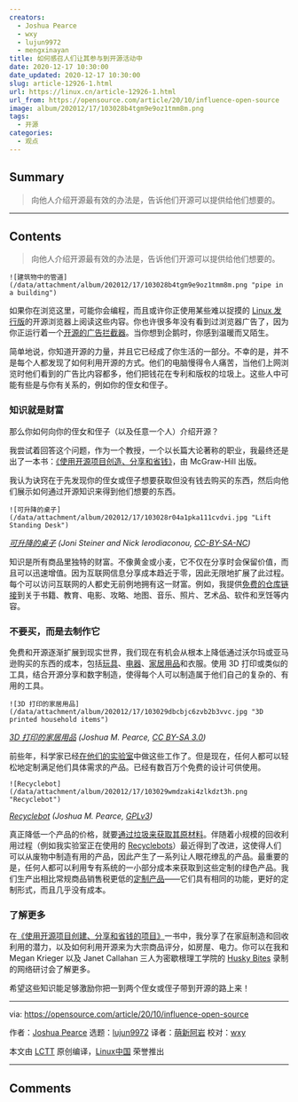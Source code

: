 ```yaml
---
creators:
  - Joshua Pearce
  - wxy
  - lujun9972
  - mengxinayan
title: 如何感召人们让其参与到开源活动中
date: 2020-12-17 10:30:00
date_updated: 2020-12-17 10:30:00
slug: article-12926-1.html
url: https://linux.cn/article-12926-1.html
url_from: https://opensource.com/article/20/10/influence-open-source
image: album/202012/17/103028b4tgm9e9oz1tmm8m.png
tags:
  - 开源
categories:
  - 观点
---
```


## Summary

> 向他人介绍开源最有效的办法是，告诉他们开源可以提供给他们想要的。

***

<!-- more -->

## Contents

> 
> 向他人介绍开源最有效的办法是，告诉他们开源可以提供给他们想要的。
> 
> 
> 

`![建筑物中的管道](/data/attachment/album/202012/17/103028b4tgm9e9oz1tmm8m.png "pipe in a building")`

如果你在浏览这里，可能你会编程，而且或许你正使用某些难以捉摸的 [Linux 发行版](https://distrowatch.com/)的开源浏览器上阅读这些内容。你也许很多年没有看到过浏览器广告了，因为你正运行着一个[开源的广告拦截器](https://opensource.com/article/20/4/ad-blockers)。当你想到企鹅时，你感到温暖而又陌生。

简单地说，你知道开源的力量，并且它已经成了你生活的一部分。不幸的是，并不是每个人都发现了如何利用开源的方式。他们的电脑慢得令人痛苦，当他们上网浏览时他们看到的广告比内容都多，他们把钱花在专利和版权的垃圾上。这些人中可能有些是与你有关系的，例如你的侄女和侄子。

### 知识就是财富

那么你如何向你的侄女和侄子（以及任意一个人）介绍开源？

我尝试着回答这个问题，作为一个教授，一个以长篇大论著称的职业，我最终还是出了一本书：[《使用开源项目创造、分享和省钱》](https://www.appropedia.org/Create,_Share,_and_Save_Money_Using_Open-Source_Projects)，由 McGraw-Hill 出版。

我认为诀窍在于先发现你的侄女或侄子想要获取但没有钱去购买的东西，然后向他们展示如何通过开源知识来得到他们想要的东西。

`![可升降的桌子](/data/attachment/album/202012/17/103028r04a1pka111cvdvi.jpg "Lift Standing Desk")`

*[可升降的桌子](https://www.appropedia.org/File:Opendesk_furniture_lift-standing-desk.jpg) (Joni Steiner and Nick Ierodiaconou, [CC-BY-SA-NC](https://creativecommons.org/licenses/by-nc-sa/2.0/))*

知识是所有商品里独特的财富。不像黄金或小麦，它不仅在分享时会保留价值，而且可以迅速增值。因为互联网信息分享成本趋近于零，因此无限地扩展了此过程。每个可以访问互联网的人都史无前例地拥有这一财富。例如，我提供[免费的仓库链接](https://www.appropedia.org/Create,_Share,_and_Save_Money_Using_Open-Source_Projects)到关于书籍、教育、电影、攻略、地图、音乐、照片、艺术品、软件和烹饪等内容。

### 不要买，而是去制作它

免费和开源逐渐扩展到现实世界，我们现在有机会从根本上降低通过沃尔玛或亚马逊购买的东西的成本，包括[玩具](http://www.mdpi.com/2227-7080/5/3/45)、[电器](https://doi.org/10.3390/inventions3030064)、[家居用品](https://www.mdpi.com/2227-7080/5/1/7)和衣服。使用 3D 打印或类似的工具，结合开源分享和数字制造，使得每个人可以制造属于他们自己的复杂的、有用的工具。

`![3D 打印的家居用品](/data/attachment/album/202012/17/103029dbcbjc6zvb2b3vvc.jpg "3D printed household items")`

*[3D 打印的家居用品](https://www.appropedia.org/File:3dprinted_household.JPG) (Joshua M. Pearce, [CC BY-SA 3.0](https://creativecommons.org/licenses/by-sa/3.0/))*

前些年，科学家已经[在他们的实验室](https://opensource.com/article/20/10/open-source-hardware-savings)中做这些工作了。但是现在，任何人都可以轻松地定制满足他们具体需求的产品。已经有数百万个免费的设计可供使用。

`![Recyclebot](/data/attachment/album/202012/17/103029wmdzaki4zlkdzt3h.png "Recyclebot")`

*[Recyclebot](https://www.appropedia.org/File:Recyclebotrep.png) (Joshua M. Pearce, [GPLv3](https://www.gnu.org/licenses/gpl-3.0.html))*

真正降低一个产品的价格，就要[通过垃圾来获取其原材料](https://www.academia.edu/34738483/Tightening_the_Loop_on_the_Circular_Economy_Coupled_Distributed_Recycling_and_Manufacturing_with_Recyclebot_and_RepRap_3-D_Printing)。伴随着小规模的回收利用过程（例如我实验室正在使用的 [Recyclebots](https://www.appropedia.org/Recyclebot)）最近得到了改进，这使得人们可以从废物中制造有用的产品，因此产生了一系列让人眼花缭乱的产品。最重要的是，任何人都可以利用专有系统的一小部分成本来获取到这些定制的绿色产品。我们生产出相比常规商品销售税更低的[定制产品](https://opensource.com/article/17/3/how-to-create-consumer-goods-open-hardware)——它们具有相同的功能，更好的定制形式，而且几乎没有成本。

### 了解更多

在[《使用开源项目创建、分享和省钱的项目》](https://www.appropedia.org/Create,_Share,_and_Save_Money_Using_Open-Source_Projects)一书中，我分享了在家庭制造和回收利用的潜力，以及如何利用开源来为大宗商品评分，如房屋、电力。你可以在我和 Megan Krieger 以及 Janet Callahan 三人为密歇根理工学院的 [Husky Bites](https://www.facebook.com/Michigan-Tech-College-of-Engineering-109353424030003/videos/husky-bites-presents-special-guest-joshua-m-pearce/2669023713361207/) 录制的网络研讨会了解更多。

希望这些知识能足够激励你把一到两个侄女或侄子带到开源的路上来！

---

via: <https://opensource.com/article/20/10/influence-open-source>

作者：[Joshua Pearce](https://opensource.com/users/jmpearce) 选题：[lujun9972](https://github.com/lujun9972) 译者：[萌新阿岩](https://github.com/mengxinayan) 校对：[wxy](https://github.com/wxy)

本文由 [LCTT](https://github.com/LCTT/TranslateProject) 原创编译，[Linux中国](https://linux.cn/) 荣誉推出

***

## Comments
